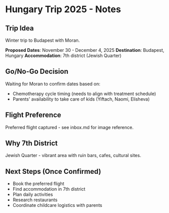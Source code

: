 # Hungary Trip 2025 - Notes

## Trip Idea
Winter trip to Budapest with Moran.

**Proposed Dates**: November 30 - December 4, 2025
**Destination**: Budapest, Hungary
**Accommodation**: 7th district (Jewish Quarter)

## Go/No-Go Decision
Waiting for Moran to confirm dates based on:
- Chemotherapy cycle timing (needs to align with treatment schedule)
- Parents' availability to take care of kids (Yiftach, Naomi, Elisheva)

## Flight Preference
Preferred flight captured - see inbox.md for image reference.

## Why 7th District
Jewish Quarter - vibrant area with ruin bars, cafes, cultural sites.

## Next Steps (Once Confirmed)
- Book the preferred flight
- Find accommodation in 7th district
- Plan daily activities
- Research restaurants
- Coordinate childcare logistics with parents
